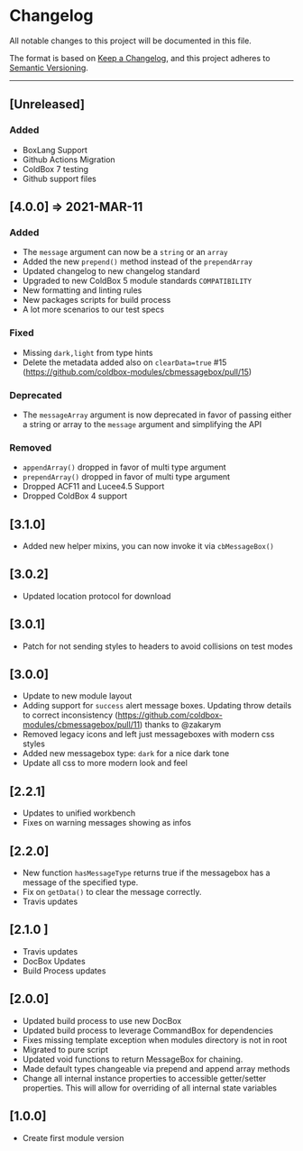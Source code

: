 # Changelog

All notable changes to this project will be documented in this file.

The format is based on [Keep a Changelog](https://keepachangelog.com/en/1.0.0/),
and this project adheres to [Semantic Versioning](https://semver.org/spec/v2.0.0.html).

----

## [Unreleased]

### Added

- BoxLang Support
- Github Actions Migration
- ColdBox 7 testing
- Github support files

## [4.0.0] => 2021-MAR-11

### Added

- The `message` argument can now be a `string` or an `array`
- Added the new `prepend()` method instead of the `prependArray`
- Updated changelog to new changelog standard
- Upgraded to new ColdBox 5 module standards `COMPATIBILITY`
- New formatting and linting rules
- New packages scripts for build process
- A lot more scenarios to our test specs

### Fixed

- Missing `dark,light` from type hints
- Delete the metadata added also on `clearData=true` #15 (https://github.com/coldbox-modules/cbmessagebox/pull/15)

### Deprecated

- The `messageArray` argument is now deprecated in favor of passing either a string or array to the `message` argument and simplifying the API

### Removed

- `appendArray()` dropped in favor of multi type argument
- `prependArray()` dropped in favor of multi type argument
- Dropped ACF11 and Lucee4.5 Support
- Dropped ColdBox 4 support

## [3.1.0]

- Added new helper mixins, you can now invoke it via `cbMessageBox()`

## [3.0.2]

- Updated location protocol for download

## [3.0.1]

- Patch for not sending styles to headers to avoid collisions on test modes

## [3.0.0]

- Update to new module layout
- Adding support for `success` alert message boxes. Updating throw details to correct inconsistency (https://github.com/coldbox-modules/cbmessagebox/pull/11) thanks to @zakarym
- Removed legacy icons and left just messageboxes with modern css styles
- Added new messagebox type: `dark` for a nice dark tone
- Update all css to more modern look and feel

## [2.2.1]

- Updates to unified workbench
- Fixes on warning messages showing as infos

## [2.2.0]

- New function `hasMessageType` returns true if the messagebox has a message of the specified type.
- Fix on `getData()` to clear the message correctly.
- Travis updates

## [2.1.0 ]

- Travis updates
- DocBox Updates
- Build Process updates

## [2.0.0]

- Updated build process to use new DocBox
- Updated build process to leverage CommandBox for dependencies
- Fixes missing template exception when modules directory is not in root
- Migrated to pure script
- Updated void functions to return MessageBox for chaining.
- Made default types changeable via prepend and append array methods
- Change all internal instance properties to accessible getter/setter properties. This will allow for overriding of all internal state variables

## [1.0.0]

- Create first module version
